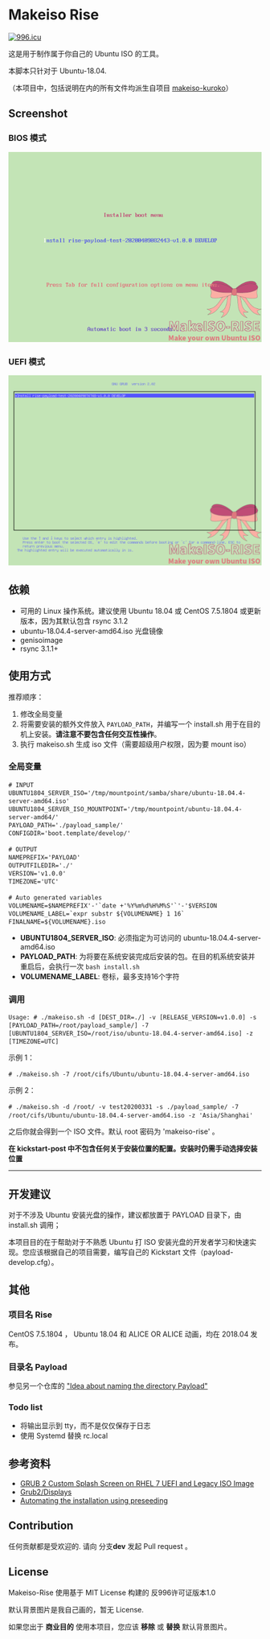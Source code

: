 # Makeiso Rise

[![996.icu](https://img.shields.io/badge/link-996.icu-red.svg)](https://996.icu)

这是用于制作属于你自己的 Ubuntu ISO 的工具。

本脚本只针对于 Ubuntu-18.04.

（本项目中，包括说明在内的所有文件均派生自项目 [makeiso-kuroko](https://github.com/catscarlet/makeiso-kuroko)）

## Screenshot

### BIOS 模式

![makeiso-rise bios screenshot](screenshot_bios.png "makeiso-rise bios screenshot")

### UEFI 模式

![makeiso-rise uefi screenshot](screenshot_uefi.png "makeiso-rise uefi screenshot")

## 依赖

- 可用的 Linux 操作系统。建议使用 Ubuntu 18.04 或 CentOS 7.5.1804 或更新版本，因为其默认包含 rsync 3.1.2
- ubuntu-18.04.4-server-amd64.iso 光盘镜像
- genisoimage
- rsync 3.1.1+

## 使用方式

推荐顺序：

1. 修改全局变量
2. 将需要安装的额外文件放入 `PAYLOAD_PATH`，并编写一个 install.sh 用于在目的机上安装。**请注意不要包含任何交互性操作**。
3. 执行 makeiso.sh 生成 iso 文件（需要超级用户权限，因为要 mount iso）

### 全局变量

```
# INPUT
UBUNTU1804_SERVER_ISO='/tmp/mountpoint/samba/share/ubuntu-18.04.4-server-amd64.iso'
UBUNTU1804_SERVER_ISO_MOUNTPOINT='/tmp/mountpoint/ubuntu-18.04.4-server-amd64/'
PAYLOAD_PATH='./payload_sample/'
CONFIGDIR='boot.template/develop/'

# OUTPUT
NAMEPREFIX='PAYLOAD'
OUTPUTFILEDIR='./'
VERSION='v1.0.0'
TIMEZONE='UTC'

# Auto generated variables
VOLUMENAME=$NAMEPREFIX'-'`date +'%Y%m%d%H%M%S'`'-'$VERSION
VOLUMENAME_LABEL=`expr substr ${VOLUMENAME} 1 16`
FINALNAME=${VOLUMENAME}.iso
```

- **UBUNTU1804_SERVER_ISO**: 必须指定为可访问的 ubuntu-18.04.4-server-amd64.iso
- **PAYLOAD_PATH**: 为将要在系统安装完成后安装的包。在目的机系统安装并重启后，会执行一次 `bash install.sh`
- **VOLUMENAME_LABEL**: 卷标，最多支持16个字符

### 调用

```
Usage: # ./makeiso.sh -d [DEST_DIR=./] -v [RELEASE_VERSION=v1.0.0] -s [PAYLOAD_PATH=/root/payload_sample/] -7 [UBUNTU1804_SERVER_ISO=/root/iso/ubuntu-18.04.4-server-amd64.iso] -z [TIMEZONE=UTC]
```

示例 1：

`# ./makeiso.sh -7 /root/cifs/Ubuntu/ubuntu-18.04.4-server-amd64.iso`

示例 2：

`# ./makeiso.sh -d /root/ -v test20200331 -s ./payload_sample/ -7 /root/cifs/Ubuntu/ubuntu-18.04.4-server-amd64.iso -z 'Asia/Shanghai'`

之后你就会得到一个 ISO 文件。默认 root 密码为 'makeiso-rise' 。


**在 kickstart-post 中不包含任何关于安装位置的配置。安装时仍需手动选择安装位置**


* * *



## 开发建议

对于不涉及 Ubuntu 安装光盘的操作，建议都放置于 PAYLOAD 目录下，由 install.sh 调用；

本项目目的在于帮助对于不熟悉 Ubuntu 打 ISO 安装光盘的开发者学习和快速实现。您应该根据自己的项目需要，编写自己的 Kickstart 文件（payload-develop.cfg）。

## 其他

### 项目名 Rise

CentOS 7.5.1804 ， Ubuntu 18.04 和 ALICE OR ALICE 动画，均在 2018.04 发布。

### 目录名 Payload

参见另一个仓库的 ["Idea about naming the directory Payload"](https://github.com/catscarlet/makeiso-kuroko/blob/master/README_zh-cmn-Hans.md#%E7%9B%AE%E5%BD%95%E5%90%8D-payload)

### Todo list

- 将输出显示到 tty，而不是仅仅保存于日志
- 使用 Systemd 替换 rc.local

## 参考资料

- [GRUB 2 Custom Splash Screen on RHEL 7 UEFI and Legacy ISO Image](http://www.tuxfixer.com/set-grub2-custom-splash-screen-on-rhel-7-centos-7-uefi-and-legacy-bios-iso-image/)
- [Grub2/Displays](https://help.ubuntu.com/community/Grub2/Displays#Troubleshooting_Splash_Images)
- [Automating the installation using preseeding](https://help.ubuntu.com/lts/installation-guide/s390x/apb.html)

## Contribution

任何贡献都是受欢迎的. 请向 分支**dev** 发起 Pull request 。

## License

Makeiso-Rise 使用基于 MIT License 构建的 反996许可证版本1.0

默认背景图片是我自己画的，暂无 License.

如果您出于 **商业目的** 使用本项目，您应该 **移除** 或 **替换** 默认背景图片。
